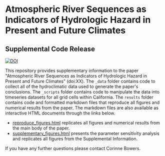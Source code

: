 # Atmospheric River Sequences as Indicators of Hydrologic Hazard in Present and Future Climates

## Supplemental Code Release


<a href="https://zenodo.org/badge/latestdoi/542767925"><img src="https://zenodo.org/badge/542767925.svg" alt="DOI"></a>


This repository provides supplementary information to the paper "Atmospheric River Sequences as Indicators of Hydrologic Hazard in Present and Future Climates" (doi:XX). 
The `_data` folder contains code to collect all of the hydroclimatic data used to generate the paper's conclusions.
The `_scripts` folder contains code to manipulate the data into timeseries datasets for all grid cells within California. 
The `results` folder contains code and formatted markdown files that reproduce all figures and numerical results from the paper.
The markdown files are also available as interactive HTML documents through the links below.

* [reproduce_figures.html](https://corinnebowers.github.io/reproduce_figures.html) replicates all figures and numerical results from the main body of the paper.
* [supplementary_figures.html](https://corinnebowers.github.io/supplementary_figures.html) presents the parameter sensitivity analysis and replicates all figures from the Supplemental Information.

If you have any further questions please contact Corinne Bowers. 

